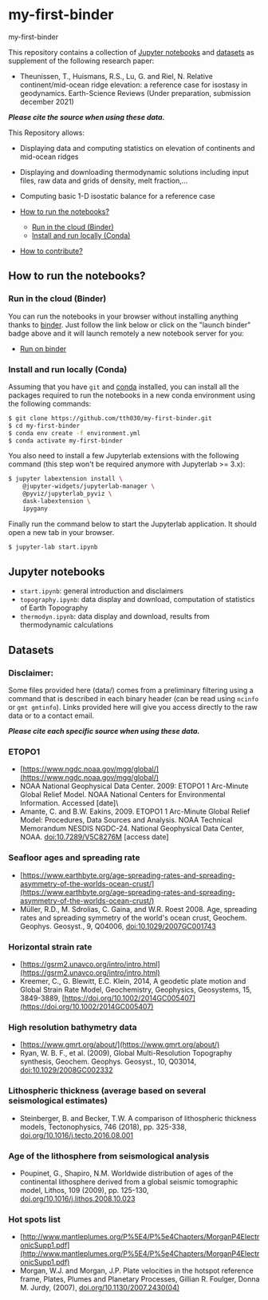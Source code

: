 # my-first-binder
my-first-binder

This repository contains a collection of [Jupyter notebooks](#jupyter-notebooks) and [datasets](#datasets) as supplement of the following research paper:

- Theunissen, T., Huismans, R.S., Lu, G. and Riel, N. Relative continent/mid-ocean ridge elevation: a reference case for isostasy in geodynamics. Earth-Science Reviews (Under preparation, submission december 2021)

***Please cite the source when using these data.***

This Repository allows:

- Displaying data and computing statistics on elevation of continents and mid-ocean ridges
- Displaying and downloading thermodynamic solutions including input files, raw data and grids of density, melt fraction,...
- Computing basic 1-D isostatic balance for a reference case


- [How to run the notebooks?](#how-to-run-the-notebooks)
    - [Run in the cloud (Binder)](#run-in-the-cloud-binder)
    - [Install and run locally (Conda)](#install-and-run-locally-conda)
- [How to contribute?](#how-to-contribute)

## How to run the notebooks?

### Run in the cloud (Binder)

You can run the notebooks in your browser without installing anything thanks to
[binder](https://mybinder.org/). Just follow the link below or click on the
"launch binder" badge above and it will launch remotely a new notebook server
for you:

- [Run on binder](https://mybinder.org/v2/gh/tth030/my-first-binder/main?labpath=start.ipynb)

### Install and run locally (Conda)

Assuming that you have `git` and [conda](https://conda.io/docs/index.html)
installed, you can install all the packages required to run the notebooks in a
new conda environment using the following commands:

```bash
$ git clone https://github.com/tth030/my-first-binder.git
$ cd my-first-binder
$ conda env create -f environment.yml
$ conda activate my-first-binder
```

You also need to install a few Jupyterlab extensions with the following command
(this step won't be required anymore with Jupyterlab >= 3.x):

```bash
$ jupyter labextension install \
    @jupyter-widgets/jupyterlab-manager \
    @pyviz/jupyterlab_pyviz \
    dask-labextension \
    ipygany
```

Finally run the command below to start the Jupyterlab application. It should
open a new tab in your browser.

```bash
$ jupyter-lab start.ipynb
```

## Jupyter notebooks

- `start.ipynb`: general introduction and disclaimers
- `topography.ipynb`: data display and download, computation of statistics of Earth Topography
- `thermodyn.ipynb`: data display and download, results from thermodynamic calculations

## Datasets

### Disclaimer:

Some files provided here (data/) comes from a preliminary filtering using a command that is described in each binary header (can be read using `ncinfo` or `gmt gmtinfo`). Links provided here will give you access directly to the raw data or to a contact email.

***Please cite each specific source when using these data.***

### ETOPO1

- [https://www.ngdc.noaa.gov/mgg/global/](https://www.ngdc.noaa.gov/mgg/global/)
- NOAA National Geophysical Data Center. 2009: ETOPO1 1 Arc-Minute Global Relief Model. NOAA National Centers for Environmental Information. Accessed [date]\
- Amante, C. and B.W. Eakins, 2009. ETOPO1 1 Arc-Minute Global Relief Model: Procedures, Data Sources and Analysis. NOAA Technical Memorandum NESDIS NGDC-24. National Geophysical Data Center, NOAA. [doi:10.7289/V5C8276M](http://dx.doi.org/10.7289/V5C8276M) [access date]

### Seafloor ages and spreading rate

- [https://www.earthbyte.org/age-spreading-rates-and-spreading-asymmetry-of-the-worlds-ocean-crust/](https://www.earthbyte.org/age-spreading-rates-and-spreading-asymmetry-of-the-worlds-ocean-crust/)
- Müller, R.D., M. Sdrolias, C. Gaina, and W.R. Roest 2008. Age, spreading rates and spreading symmetry of the world's ocean crust, Geochem. Geophys. Geosyst., 9, Q04006, [doi:10.1029/2007GC001743](https://doi.org/10.1029/2007GC001743)

### Horizontal strain rate

- [https://gsrm2.unavco.org/intro/intro.html](https://gsrm2.unavco.org/intro/intro.html)
- Kreemer, C., G. Blewitt, E.C. Klein, 2014, A geodetic plate motion and Global Strain Rate Model, Geochemistry, Geophysics, Geosystems, 15, 3849-3889, [https://doi.org/10.1002/2014GC005407](https://doi.org/10.1002/2014GC005407)

### High resolution bathymetry data

- [https://www.gmrt.org/about/](https://www.gmrt.org/about/)
- Ryan, W. B. F., et al. (2009), Global Multi-Resolution Topography synthesis, Geochem. Geophys. Geosyst., 10, Q03014, [doi:10.1029/2008GC002332](https://agupubs.onlinelibrary.wiley.com/doi/full/10.1029/2008GC002332)

### Lithospheric thickness (average based on several seismological estimates)

- Steinberger, B. and Becker, T.W. A comparison of lithospheric thickness models, Tectonophysics, 746 (2018), pp. 325-338, [doi.org/10.1016/j.tecto.2016.08.001](https://www.sciencedirect.com/science/article/pii/S004019511630316X?via%3Dihub)

### Age of the lithosphere from seismological analysis

- Poupinet, G., Shapiro, N.M. Worldwide distribution of ages of the continental lithosphere derived from a global seismic tomographic model, Lithos, 109 (2009), pp. 125-130, [doi.org/10.1016/j.lithos.2008.10.023](https://www.sciencedirect.com/science/article/pii/S0024493708002582?via%3Dihub)

### Hot spots list

- [http://www.mantleplumes.org/P%5E4/P%5e4Chapters/MorganP4ElectronicSupp1.pdf](http://www.mantleplumes.org/P%5E4/P%5e4Chapters/MorganP4ElectronicSupp1.pdf)
- Morgan, W.J. and Morgan, J.P. Plate velocities in the hotspot reference frame, Plates, Plumes and Planetary Processes, Gillian R. Foulger, Donna M. Jurdy, (2007), [doi.org/10.1130/2007.2430(04)](https://pubs.geoscienceworld.org/gsa/books/book/618/chapter/3805271/Plate-velocities-in-the-hotspot-reference-frame)


